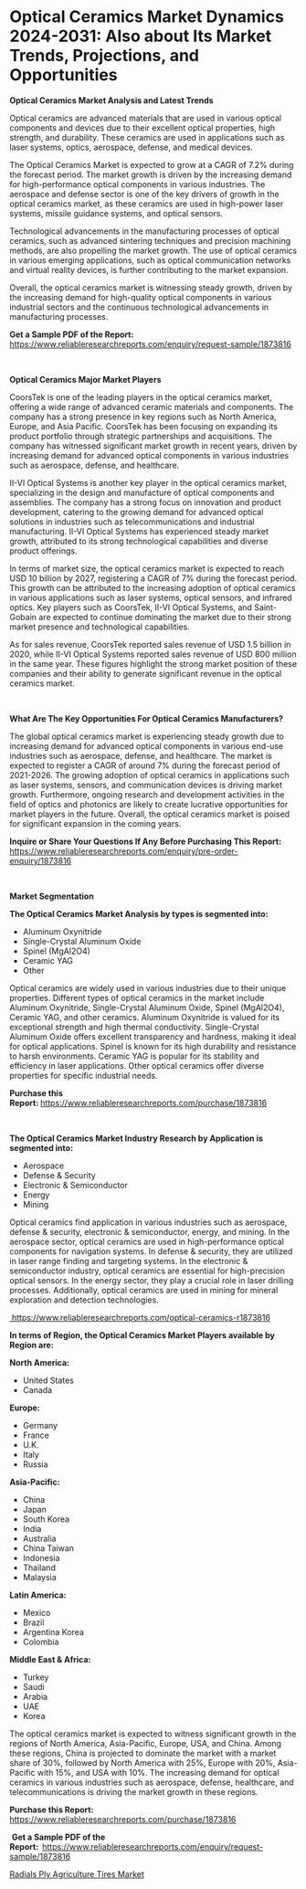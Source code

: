 <p><h1>Optical Ceramics Market Dynamics 2024-2031: Also about Its Market Trends, Projections, and Opportunities</h1></p><p><strong>Optical Ceramics Market Analysis and Latest Trends</strong></p>
<p><p>Optical ceramics are advanced materials that are used in various optical components and devices due to their excellent optical properties, high strength, and durability. These ceramics are used in applications such as laser systems, optics, aerospace, defense, and medical devices.</p><p>The Optical Ceramics Market is expected to grow at a CAGR of 7.2% during the forecast period. The market growth is driven by the increasing demand for high-performance optical components in various industries. The aerospace and defense sector is one of the key drivers of growth in the optical ceramics market, as these ceramics are used in high-power laser systems, missile guidance systems, and optical sensors.</p><p>Technological advancements in the manufacturing processes of optical ceramics, such as advanced sintering techniques and precision machining methods, are also propelling the market growth. The use of optical ceramics in various emerging applications, such as optical communication networks and virtual reality devices, is further contributing to the market expansion.</p><p>Overall, the optical ceramics market is witnessing steady growth, driven by the increasing demand for high-quality optical components in various industrial sectors and the continuous technological advancements in manufacturing processes.</p></p>
<p><strong>Get a Sample PDF of the Report:&nbsp;</strong> <a href="https://www.reliableresearchreports.com/enquiry/request-sample/1873816">https://www.reliableresearchreports.com/enquiry/request-sample/1873816</a></p>
<p>&nbsp;</p>
<p><strong>Optical Ceramics Major Market Players</strong></p>
<p><p>CoorsTek is one of the leading players in the optical ceramics market, offering a wide range of advanced ceramic materials and components. The company has a strong presence in key regions such as North America, Europe, and Asia Pacific. CoorsTek has been focusing on expanding its product portfolio through strategic partnerships and acquisitions. The company has witnessed significant market growth in recent years, driven by increasing demand for advanced optical components in various industries such as aerospace, defense, and healthcare.</p><p>II-VI Optical Systems is another key player in the optical ceramics market, specializing in the design and manufacture of optical components and assemblies. The company has a strong focus on innovation and product development, catering to the growing demand for advanced optical solutions in industries such as telecommunications and industrial manufacturing. II-VI Optical Systems has experienced steady market growth, attributed to its strong technological capabilities and diverse product offerings.</p><p>In terms of market size, the optical ceramics market is expected to reach USD 10 billion by 2027, registering a CAGR of 7% during the forecast period. This growth can be attributed to the increasing adoption of optical ceramics in various applications such as laser systems, optical sensors, and infrared optics. Key players such as CoorsTek, II-VI Optical Systems, and Saint-Gobain are expected to continue dominating the market due to their strong market presence and technological capabilities.</p><p>As for sales revenue, CoorsTek reported sales revenue of USD 1.5 billion in 2020, while II-VI Optical Systems reported sales revenue of USD 800 million in the same year. These figures highlight the strong market position of these companies and their ability to generate significant revenue in the optical ceramics market.</p></p>
<p>&nbsp;</p>
<p><strong>What Are The Key Opportunities For Optical Ceramics Manufacturers?</strong></p>
<p><p>The global optical ceramics market is experiencing steady growth due to increasing demand for advanced optical components in various end-use industries such as aerospace, defense, and healthcare. The market is expected to register a CAGR of around 7% during the forecast period of 2021-2026. The growing adoption of optical ceramics in applications such as laser systems, sensors, and communication devices is driving market growth. Furthermore, ongoing research and development activities in the field of optics and photonics are likely to create lucrative opportunities for market players in the future. Overall, the optical ceramics market is poised for significant expansion in the coming years.</p></p>
<p><strong>Inquire or Share Your Questions If Any Before Purchasing This Report:</strong> <a href="https://www.reliableresearchreports.com/enquiry/pre-order-enquiry/1873816">https://www.reliableresearchreports.com/enquiry/pre-order-enquiry/1873816</a></p>
<p>&nbsp;</p>
<p><strong>Market Segmentation</strong></p>
<p><strong>The Optical Ceramics Market Analysis by types is segmented into:</strong></p>
<p><ul><li>Aluminum Oxynitride</li><li>Single-Crystal Aluminum Oxide</li><li>Spinel (MgAl2O4)</li><li>Ceramic YAG</li><li>Other</li></ul></p>
<p><p>Optical ceramics are widely used in various industries due to their unique properties. Different types of optical ceramics in the market include Aluminum Oxynitride, Single-Crystal Aluminum Oxide, Spinel (MgAl2O4), Ceramic YAG, and other ceramics. Aluminum Oxynitride is valued for its exceptional strength and high thermal conductivity. Single-Crystal Aluminum Oxide offers excellent transparency and hardness, making it ideal for optical applications. Spinel is known for its high durability and resistance to harsh environments. Ceramic YAG is popular for its stability and efficiency in laser applications. Other optical ceramics offer diverse properties for specific industrial needs.</p></p>
<p><strong>Purchase this Report:&nbsp;</strong><a href="https://www.reliableresearchreports.com/purchase/1873816">https://www.reliableresearchreports.com/purchase/1873816</a></p>
<p>&nbsp;</p>
<p><strong>The Optical Ceramics Market Industry Research by Application is segmented into:</strong></p>
<p><ul><li>Aerospace</li><li>Defense & Security</li><li>Electronic & Semiconductor</li><li>Energy</li><li>Mining</li></ul></p>
<p><p>Optical ceramics find application in various industries such as aerospace, defense & security, electronic & semiconductor, energy, and mining. In the aerospace sector, optical ceramics are used in high-performance optical components for navigation systems. In defense & security, they are utilized in laser range finding and targeting systems. In the electronic & semiconductor industry, optical ceramics are essential for high-precision optical sensors. In the energy sector, they play a crucial role in laser drilling processes. Additionally, optical ceramics are used in mining for mineral exploration and detection technologies.</p></p>
<p><a href="https://www.reliableresearchreports.com/optical-ceramics-r1873816">&nbsp;https://www.reliableresearchreports.com/optical-ceramics-r1873816</a></p>
<p><strong>In terms of Region, the Optical Ceramics Market Players available by Region are:</strong></p>
<p>
    <p> <strong> North America: </strong>
        <ul>
            <li>United States</li>
            <li>Canada</li>
        </ul>
        </p> 
    <p> <strong> Europe: </strong>
        <ul>
            <li>Germany</li>
            <li>France</li>
            <li>U.K.</li>
            <li>Italy</li>
            <li>Russia</li>
        </ul>
        </p> 
    <p> <strong> Asia-Pacific: </strong>
        <ul>
            <li>China</li>
            <li>Japan</li>
            <li>South Korea</li>
            <li>India</li>
            <li>Australia</li>
            <li>China Taiwan</li>
            <li>Indonesia</li>
            <li>Thailand</li>
            <li>Malaysia</li>
        </ul>
        </p> 
    <p> <strong> Latin America: </strong>
        <ul>
            <li>Mexico</li>
            <li>Brazil</li>
            <li>Argentina Korea</li>
            <li>Colombia</li>
        </ul>
        </p> 
    <p> <strong> Middle East & Africa: </strong>
        <ul>
            <li>Turkey</li>
            <li>Saudi</li>
            <li>Arabia</li>
            <li>UAE</li>
            <li>Korea</li>
        </ul>
    </p>
    </p>
<p><p>The optical ceramics market is expected to witness significant growth in the regions of North America, Asia-Pacific, Europe, USA, and China. Among these regions, China is projected to dominate the market with a market share of 30%, followed by North America with 25%, Europe with 20%, Asia-Pacific with 15%, and USA with 10%. The increasing demand for optical ceramics in various industries such as aerospace, defense, healthcare, and telecommunications is driving the market growth in these regions.</p></p>
<p><strong>Purchase this Report: </strong><a href="https://www.reliableresearchreports.com/purchase/1873816">https://www.reliableresearchreports.com/purchase/1873816</a></p>
<p>&nbsp;<strong>Get a Sample PDF of the Report:&nbsp;&nbsp;</strong><a href="https://www.reliableresearchreports.com/enquiry/request-sample/1873816">https://www.reliableresearchreports.com/enquiry/request-sample/1873816</a></p>
<p><strong></strong></p>
<p><p><a href="https://github.com/bmorecock/Market-Research-Report-List-3/blob/main/radials-ply-agriculture-tires-market.md">Radials Ply Agriculture Tires Market</a></p></p>